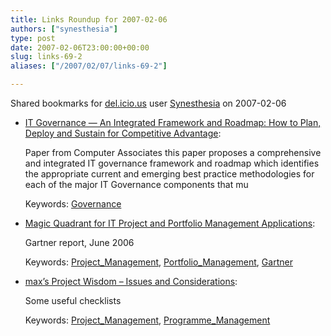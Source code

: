 ```yaml
---
title: Links Roundup for 2007-02-06
authors: ["synesthesia"]
type: post
date: 2007-02-06T23:00:00+00:00
slug: links-69-2 
aliases: ["/2007/02/07/links-69-2"]

---
```

Shared bookmarks for [del.icio.us][1] user  [Synesthesia][2] on 2007-02-06

  * [IT Governance — An Integrated Framework and Roadmap: How to Plan, Deploy and Sustain for Competitive Advantage][3]:
  
    Paper from Computer Associates this paper proposes a comprehensive and integrated IT governance framework and roadmap which identifies the appropriate current and emerging best practice methodologies for each of the major IT Governance components that mu
  
    Keywords: [Governance][4]
  * [Magic Quadrant for IT Project and Portfolio Management Applications][5]:
  
    Gartner report, June 2006
  
    Keywords: [Project_Management][6], [Portfolio_Management][7], [Gartner][8]
  * [max&#8217;s Project Wisdom &#8211; Issues and Considerations][9]:
  
    Some useful checklists
  
    Keywords: [Project_Management][6], [Programme_Management][10]

 [1]: https://del.icio.us/
 [2]: https://del.icio.us/synesthesia
 [3]: https://www3.ca.com/Files/WhitePapers/it_governance_whitepaper.pdf "https://www3.ca.com/Files/WhitePapers/it_governance_whitepaper.pdf"
 [4]: https://del.icio.us/synesthesia/Governance
 [5]: https://projectscenter.com/projectmanagementsoftware/documents/gartner_analysis.pdf "https://projectscenter.com/projectmanagementsoftware/documents/gartner_analysis.pdf"
 [6]: https://del.icio.us/synesthesia/Project_Management
 [7]: https://del.icio.us/synesthesia/Portfolio_Management
 [8]: https://del.icio.us/synesthesia/Gartner
 [9]: https://www.maxwideman.com/issacons/index.htm "https://www.maxwideman.com/issacons/index.htm"
 [10]: https://del.icio.us/synesthesia/Programme_Management